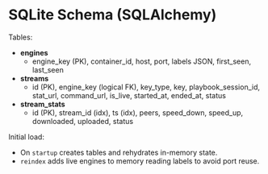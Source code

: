 # SQLite Schema (SQLAlchemy)

Tables:
- **engines**
  - engine_key (PK), container_id, host, port, labels JSON, first_seen, last_seen
- **streams**
  - id (PK), engine_key (logical FK), key_type, key, playbook_session_id,
    stat_url, command_url, is_live, started_at, ended_at, status
- **stream_stats**
  - id (PK), stream_id (idx), ts (idx), peers, speed_down, speed_up, downloaded, uploaded, status

Initial load:
- On `startup` creates tables and rehydrates in-memory state.
- `reindex` adds live engines to memory reading labels to avoid port reuse.

